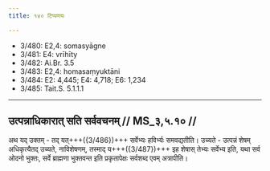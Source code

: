 ```yaml
---
title: १४० टिप्पणयः

---
```

- 3/480: E2,4: somasyāgne
- 3/481: E4: vrīhīty
- 3/482: Ai.Br. 3.5
- 3/483: E2,4: homasaṃyuktāni
- 3/484: E2: 4,445; E4: 4,718; E6: 1,234
- 3/485: Tait.S. 5.1.1.1

____________________________________________


## उत्पन्नाधिकारात् सति सर्ववचनम् // MS_३,५.१० //

अथ यद् उक्तम् - तद् यत्+++({3/486})+++ सर्वेभ्यः हविर्भ्यः समवद्यतीति। उच्यते - उत्पन्नं शेषम् अधिकृत्यैतद् उच्यते, नाविशेषणम्, तस्माद् य+++({3/487})+++ इह शेषास् तेभ्यः सर्वेभ्य इति, यथा सर्व ओदनो भुक्तः, सर्वे ब्राह्मणा भुक्तवन्त इति प्रकृतापेक्षः सर्वशब्द एवम् अत्रापीति।
